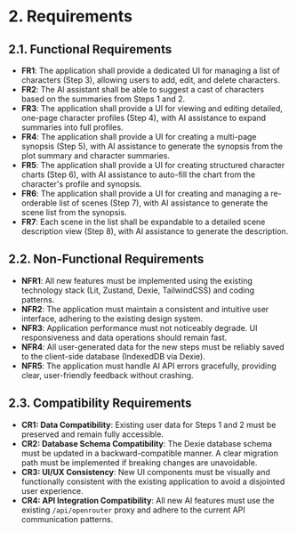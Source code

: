 # 2. Requirements

## 2.1. Functional Requirements

*   **FR1**: The application shall provide a dedicated UI for managing a list of characters (Step 3), allowing users to add, edit, and delete characters.
*   **FR2**: The AI assistant shall be able to suggest a cast of characters based on the summaries from Steps 1 and 2.
*   **FR3**: The application shall provide a UI for viewing and editing detailed, one-page character profiles (Step 4), with AI assistance to expand summaries into full profiles.
*   **FR4**: The application shall provide a UI for creating a multi-page synopsis (Step 5), with AI assistance to generate the synopsis from the plot summary and character summaries.
*   **FR5**: The application shall provide a UI for creating structured character charts (Step 6), with AI assistance to auto-fill the chart from the character's profile and synopsis.
*   **FR6**: The application shall provide a UI for creating and managing a re-orderable list of scenes (Step 7), with AI assistance to generate the scene list from the synopsis.
*   **FR7**: Each scene in the list shall be expandable to a detailed scene description view (Step 8), with AI assistance to generate the description.

## 2.2. Non-Functional Requirements

*   **NFR1**: All new features must be implemented using the existing technology stack (Lit, Zustand, Dexie, TailwindCSS) and coding patterns.
*   **NFR2**: The application must maintain a consistent and intuitive user interface, adhering to the existing design system.
*   **NFR3**: Application performance must not noticeably degrade. UI responsiveness and data operations should remain fast.
*   **NFR4**: All user-generated data for the new steps must be reliably saved to the client-side database (IndexedDB via Dexie).
*   **NFR5**: The application must handle AI API errors gracefully, providing clear, user-friendly feedback without crashing.

## 2.3. Compatibility Requirements

*   **CR1: Data Compatibility**: Existing user data for Steps 1 and 2 must be preserved and remain fully accessible.
*   **CR2: Database Schema Compatibility**: The Dexie database schema must be updated in a backward-compatible manner. A clear migration path must be implemented if breaking changes are unavoidable.
*   **CR3: UI/UX Consistency**: New UI components must be visually and functionally consistent with the existing application to avoid a disjointed user experience.
*   **CR4: API Integration Compatibility**: All new AI features must use the existing `/api/openrouter` proxy and adhere to the current API communication patterns.
